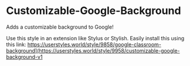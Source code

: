 # Customizable-Google-Background
Adds a customizable background to Google!

Use this style in an extension like Stylus or Stylish. Easily install this using this link: https://userstyles.world/style/9858/google-classroom-background](https://userstyles.world/style/9958/customizable-google-background-v1
